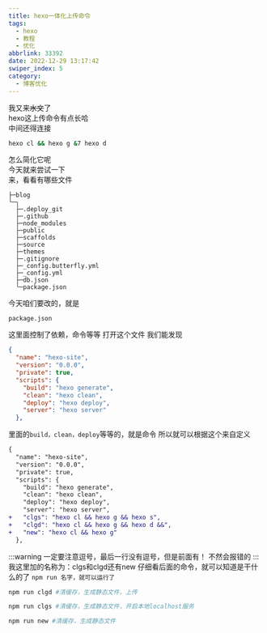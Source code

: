 ```yaml
---
title: hexo一体化上传命令
tags:
  - hexo
  - 教程
  - 优化
abbrlink: 33392
date: 2022-12-29 13:17:42
swiper_index: 5
category: 
  - 博客优化
---
```

<!-- more -->

我又来~~水文~~了<br>
hexo这上传命令有点长哈<br>
中间还得连接<br>
```bash
hexo cl && hexo g &7 hexo d
```
怎么简化它呢<br>
今天就来尝试一下<br>
来，看看有哪些文件
```file
├─blog
╰─╮
  ├─.deploy_git
  ├─.github
  ├─node_modules
  ├─public
  ├─scaffolds
  ├─source
  ├─themes
  ├─.gitignore
  ├─_config.butterfly.yml
  ├─_config.yml
  ├─db.json
  ╰─package.json
```
今天咱们要改的，就是
```
package.json
```
这里面控制了依赖，命令等等
打开这个文件
我们能发现
```json
{
  "name": "hexo-site",
  "version": "0.0.0",
  "private": true,
  "scripts": {
    "build": "hexo generate",
    "clean": "hexo clean",
    "deploy": "hexo deploy",
    "server": "hexo server"
  },
```
里面的`build，clean，deploy`等等的，就是命令
所以就可以根据这个来自定义
```diff
{
  "name": "hexo-site",
  "version": "0.0.0",
  "private": true,
  "scripts": {
    "build": "hexo generate",
    "clean": "hexo clean",
    "deploy": "hexo deploy",
    "server": "hexo server",
+   "clgs": "hexo cl && hexo g && hexo s",
+   "clgd": "hexo cl && hexo g && hexo d &&",
+   "new": "hexo cl && hexo g"
  },
```
:::warning
一定要注意逗号，最后一行没有逗号，但是前面有！
不然会报错的
:::
我这里加的名称为：clgs和clgd还有new
仔细看后面的命令，就可以知道是干什么的了
`npm run 名字，就可以运行了`
```bash
npm run clgd #清缓存，生成静态文件，上传

npm run clgs #清缓存，生成静态文件，开启本地localhost服务

npm run new #清缓存，生成静态文件
```

